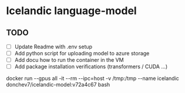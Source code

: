 # Icelandic language-model

## TODO
- [ ] Update Readme with .env setup
- [ ] Add python script for uploading model to azure storage
- [ ] Add docu how to run the container in the VM
- [ ] Add package installation verifications (transformers / CUDA ...)

docker run --gpus all -it --rm --ipc=host -v /tmp:/tmp --name icelandic donchev7/icelandic-model:v72a4c67 bash
